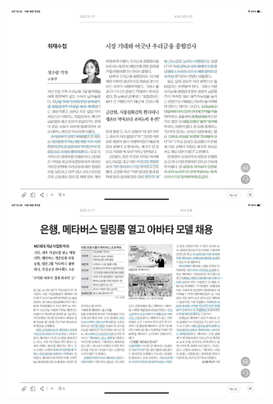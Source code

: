 <img src="./2021-11-17.png" alt="figure 3" style="zoom:40%;" />

<img src="./2021-11-17-2.png" alt="figure 3" style="zoom:40%;" />
